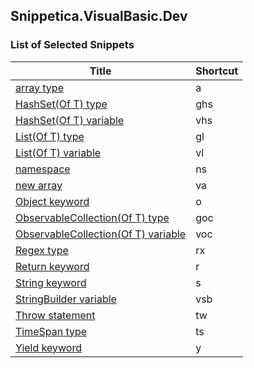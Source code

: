 ﻿## Snippetica.VisualBasic.Dev

### List of Selected Snippets

Title | Shortcut
----- | --------
[array type](ArrayOfTType.snippet)|a
[HashSet\(Of T\) type](HashSetOfTType.snippet)|ghs
[HashSet\(Of T\) variable](HashSetOfTVariable.snippet)|vhs
[List\(Of T\) type](ListOfTType.snippet)|gl
[List\(Of T\) variable](ListOfTVariable.snippet)|vl
[namespace](Namespace.snippet)|ns
[new array ](NewArrayOfT.snippet)|va
[Object keyword](ObjectKeyword.snippet)|o
[ObservableCollection\(Of T\) type](ObservableCollectionOfTType.snippet)|goc
[ObservableCollection\(Of T\) variable](ObservableCollectionOfTVariable.snippet)|voc
[Regex type](Regex.snippet)|rx
[Return keyword](ReturnKeyword.snippet)|r
[String keyword](StringKeyword.snippet)|s
[StringBuilder variable](StringBuilderVariable.snippet)|vsb
[Throw statement](ThrowStatement.snippet)|tw
[TimeSpan type](TimeSpanType.snippet)|ts
[Yield keyword](YieldKeyword.snippet)|y
